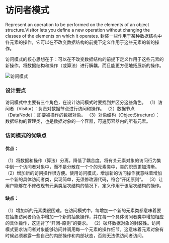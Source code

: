 # 访问者模式

Represent an operation to be performed on the elements of an object structure.Visitor lets you define a new operation without changing the classes of the elements on which it operates.
封装一些作用于某种数据结构中各元素的操作，它可以在不改变数据结构的前提下定义作用于这些元素的新的操作。

访问模式的核心思想在于：可以在不改变数据结构的前提下定义作用于这些元素的新操作。将数据结构和操作（或算法）进行解耦，而且能更方便地拓展新的操作。

![访问模式](https://typora-1300715298.cos.ap-shanghai.myqcloud.com/uPic/image-20210615191749581.png)

### 设计要点

访问模式中主要有三个角色，在设计访问模式时要找到并区分这些角色。
（1）访问者（Visitor）：负责对数据节点进行访问和操作。
（2）数据节点（DataNode）：即要被操作的数据对象。
（3）对象结构（ObjectStructure）：数据结构的管理类，也是数据对象的一个容器，可遍历容器内的所有元素。

### 访问模式的优缺点

#### 优点：

（1）将数据和操作（算法）分离，降低了耦合度。将有关元素对象的访问行为集中到一个访问者对象中，而不是分散在一个个的元素类中，类的职责更加清晰。
（2）增加新的访问操作很方便。使用访问模式，增加新的访问操作就意味着增加一个新的具体访问者类，实现简单，无须修改源代码，符合“开闭原则”。
（3）让用户能够在不修改现有元素类层次结构的情况下，定义作用于该层次结构的操作。

#### 缺点：

（1）增加新的元素类很困难。在访问模式中，每增加一个新的元素类都意味着要在抽象访问者角色中增加一个新的抽象操作，并在每一个具体访问者类中增加相应的具体操作，这违背了“开闭-原则”的要求。
（2）破坏数据对象的封装性。访问模式要求访问者对象能够访问并调用每一个元素的操作细节，这意味着元素对象有时候必须暴露一些自己的内部操作和内部状态，否则无法供访问者访问。
